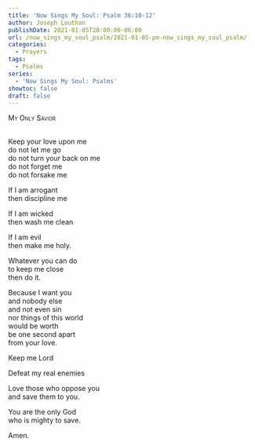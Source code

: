 ```yaml
---
title: 'Now Sings My Soul: Psalm 36:10-12'
author: Joseph Louthan
publishDate: 2021-01-05T20:00:00-06:00
url: /now_sings_my_soul_psalm/2021-01-05-pm-now_sings_my_soul_psalm/
categories:
  - Prayers
tags:
  - Psalms
series:
  - 'Now Sings My Soul: Psalms'
showtoc: false
draft: false
---
```

<div style="font-variant: small-caps;">
My Only Savior
</div>
&nbsp;

Keep your love upon me  
  do not let me go  
  do not turn your back on me  
  do not forget me  
  do not forsake me  
  
If I am arrogant  
  then discipline me  
  
If I am wicked  
  then wash me clean  
  
If I am evil  
  then make me holy.  
  
Whatever you can do  
  to keep me close  
  then do it.  
  
Because I want you  
  and nobody else  
  and not even sin  
  nor things of this world  
  would be worth  
  be one second apart  
  from your love.  
  
Keep me Lord  
  
Defeat my real enemies  
  
Love those who oppose you  
  and save them to you.  
  
You are the only God  
  who is mighty to save.  
  
Amen.  
